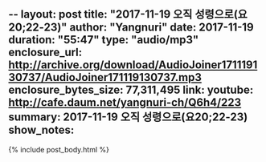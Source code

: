 --
layout: post
title: "2017-11-19 오직 성령으로(요20;22-23)"
author: "Yangnuri"
date: 2017-11-19
duration: "55:47"
type: "audio/mp3"
enclosure_url: http://archive.org/download/AudioJoiner171119130737/AudioJoiner171119130737.mp3
enclosure_bytes_size: 77,311,495
link:
  youtube: http://cafe.daum.net/yangnuri-ch/Q6h4/223
summary: 2017-11-19 오직 성령으로(요20;22-23)
show_notes:
---


{% include post_body.html %}
